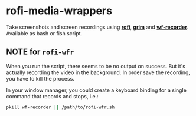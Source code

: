 # rofi-media-wrappers
Take screenshots and screen recordings using **[rofi](https://github.com/davatorium/rofi)**, **[grim](https://sr.ht/~emersion/grim)** and **[wf-recorder](https://github.com/ammen99/wf-recorder)**.
Available as bash or fish script.

## NOTE for `rofi-wfr`
When you run the script, there seems to be no output on success. But it's actually recording the video in the background. In order save the recording, you have to kill the process.

In your window manager, you could create a keyboard binding for a single command that records and stops, i.e.:

```sh
pkill wf-recorder || /path/to/rofi-wfr.sh
```